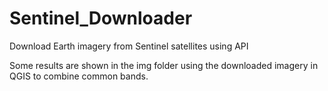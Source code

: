 # Sentinel_Downloader
Download Earth imagery from Sentinel satellites using API 

Some results are shown in the img folder using the downloaded imagery in QGIS to combine common bands.



